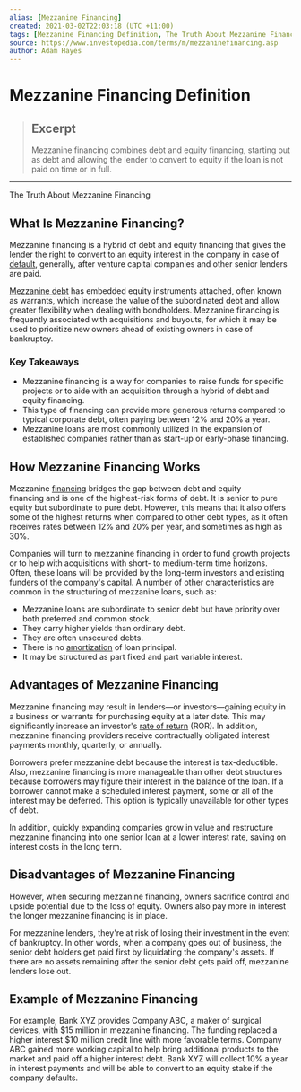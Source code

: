 ```yaml
---
alias: [Mezzanine Financing]
created: 2021-03-02T22:03:18 (UTC +11:00)
tags: [Mezzanine Financing Definition, The Truth About Mezzanine Financing]
source: https://www.investopedia.com/terms/m/mezzaninefinancing.asp
author: Adam Hayes
---
```


# Mezzanine Financing Definition

> ## Excerpt
> Mezzanine financing combines debt and equity financing, starting out as debt and allowing the lender to convert to equity if the loan is not paid on time or in full.

---

The Truth About Mezzanine Financing
## What Is Mezzanine Financing?

Mezzanine financing is a hybrid of debt and equity financing that gives the lender the right to convert to an equity interest in the company in case of [default](https://www.investopedia.com/terms/d/default2.asp), generally, after venture capital companies and other senior lenders are paid.

[Mezzanine debt](https://www.investopedia.com/terms/m/mezzaninedebt.asp) has embedded equity instruments attached, often known as warrants, which increase the value of the subordinated debt and allow greater flexibility when dealing with bondholders. Mezzanine financing is frequently associated with acquisitions and buyouts, for which it may be used to prioritize new owners ahead of existing owners in case of bankruptcy.

### Key Takeaways

-   Mezzanine financing is a way for companies to raise funds for specific projects or to aide with an acquisition through a hybrid of debt and equity financing.
-   This type of financing can provide more generous returns compared to typical corporate debt, often paying between 12% and 20% a year.
-   Mezzanine loans are most commonly utilized in the expansion of established companies rather than as start-up or early-phase financing. 

## How Mezzanine Financing Works

Mezzanine [financing](https://www.investopedia.com/articles/pf/13/business-financing-primer.asp) bridges the gap between debt and equity financing and is one of the highest-risk forms of debt. It is senior to pure equity but subordinate to pure debt. However, this means that it also offers some of the highest returns when compared to other debt types, as it often receives rates between 12% and 20% per year, and sometimes as high as 30%.

Companies will turn to mezzanine financing in order to fund growth projects or to help with acquisitions with short- to medium-term time horizons. Often, these loans will be provided by the long-term investors and existing funders of the company's capital. A number of other characteristics are common in the structuring of mezzanine loans, such as:

-   Mezzanine loans are subordinate to senior debt but have priority over both preferred and common stock.
-   They carry higher yields than ordinary debt.
-   They are often unsecured debts.
-   There is no [amortization](https://www.investopedia.com/terms/a/amortization.asp) of loan principal.
-   It may be structured as part fixed and part variable interest.

## Advantages of Mezzanine Financing

Mezzanine financing may result in lenders—or investors—gaining equity in a business or warrants for purchasing equity at a later date. This may significantly increase an investor's [rate of return](https://www.investopedia.com/terms/r/rateofreturn.asp) (ROR). In addition, mezzanine financing providers receive contractually obligated interest payments monthly, quarterly, or annually.

Borrowers prefer mezzanine debt because the interest is tax-deductible. Also, mezzanine financing is more manageable than other debt structures because borrowers may figure their interest in the balance of the loan. If a borrower cannot make a scheduled interest payment, some or all of the interest may be deferred. This option is typically unavailable for other types of debt.

In addition, quickly expanding companies grow in value and restructure mezzanine financing into one senior loan at a lower interest rate, saving on interest costs in the long term.

## Disadvantages of Mezzanine Financing

However, when securing mezzanine financing, owners sacrifice control and upside potential due to the loss of equity. Owners also pay more in interest the longer mezzanine financing is in place.

For mezzanine lenders, they're at risk of losing their investment in the event of bankruptcy. In other words, when a company goes out of business, the senior debt holders get paid first by liquidating the company's assets. If there are no assets remaining after the senior debt gets paid off, mezzanine lenders lose out.

## Example of Mezzanine Financing

For example, Bank XYZ provides Company ABC, a maker of surgical devices, with $15 million in mezzanine financing. The funding replaced a higher interest $10 million credit line with more favorable terms. Company ABC gained more working capital to help bring additional products to the market and paid off a higher interest debt. Bank XYZ will collect 10% a year in interest payments and will be able to convert to an equity stake if the company defaults.
